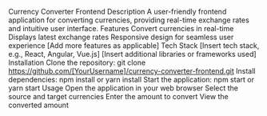 Currency Converter Frontend
Description
A user-friendly frontend application for converting currencies, providing real-time exchange rates and intuitive user interface.
Features
Convert currencies in real-time
Displays latest exchange rates
Responsive design for seamless user experience
[Add more features as applicable]
Tech Stack
[Insert tech stack, e.g., React, Angular, Vue.js]
[Insert additional libraries or frameworks used]
Installation
Clone the repository: git clone https://github.com/[YourUsername]/currency-converter-frontend.git
Install dependencies: npm install or yarn install
Start the application: npm start or yarn start
Usage
Open the application in your web browser
Select the source and target currencies
Enter the amount to convert
View the converted amount
